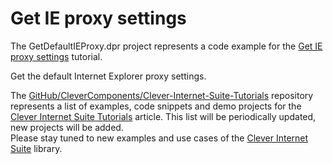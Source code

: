 # Get IE proxy settings

The GetDefaultIEProxy.dpr project represents a code example for the [Get IE proxy settings](https://www.clevercomponents.com/portal/kb/a57/get-ie-proxy-settings.aspx) tutorial.   

Get the default Internet Explorer proxy settings.   

The [GitHub/CleverComponents/Clever-Internet-Suite-Tutorials](https://github.com/CleverComponents/Clever-Internet-Suite-Tutorials) repository represents a list of examples, code snippets and demo projects for the [Clever Internet Suite Tutorials](https://www.clevercomponents.com/articles/article035/) article. This list will be periodically updated, new projects will be added.   
Please stay tuned to new examples and use cases of the [Clever Internet Suite](https://www.clevercomponents.com/products/inetsuite/) library.
